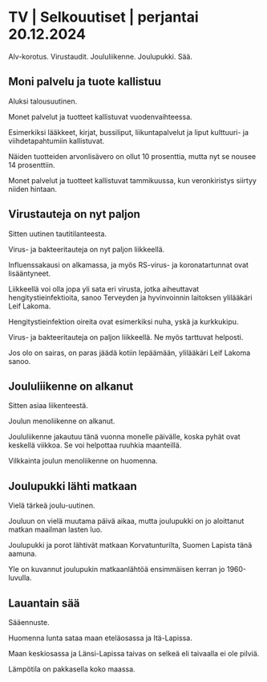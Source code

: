 # TV \| Selkouutiset \| perjantai 20.12.2024

Alv-korotus. Virustaudit. Joululiikenne. Joulupukki. Sää.

## Moni palvelu ja tuote kallistuu

Aluksi talousuutinen.

Monet palvelut ja tuotteet kallistuvat vuodenvaihteessa.

Esimerkiksi lääkkeet, kirjat, bussiliput, liikuntapalvelut ja liput kulttuuri- ja viihdetapahtumiin kallistuvat.

Näiden tuotteiden arvonlisävero on ollut 10 prosenttia, mutta nyt se nousee 14 prosenttiin.

Monet palvelut ja tuotteet kallistuvat tammikuussa, kun veronkiristys siirtyy niiden hintaan.

## Virustauteja on nyt paljon

Sitten uutinen tautitilanteesta.

Virus- ja bakteeritauteja on nyt paljon liikkeellä.

Influenssakausi on alkamassa, ja myös RS-virus- ja koronatartunnat ovat lisääntyneet.

Liikkeellä voi olla jopa yli sata eri virusta, jotka aiheuttavat hengitystieinfektioita, sanoo Terveyden ja hyvinvoinnin laitoksen ylilääkäri Leif Lakoma.

Hengitystieinfektion oireita ovat esimerkiksi nuha, yskä ja kurkkukipu.

Virus- ja bakteeritauteja on paljon liikkeellä. Ne myös tarttuvat helposti.

Jos olo on sairas, on paras jäädä kotiin lepäämään, ylilääkäri Leif Lakoma sanoo.

## Joululiikenne on alkanut

Sitten asiaa liikenteestä.

Joulun menoliikenne on alkanut.

Joululiikenne jakautuu tänä vuonna monelle päivälle, koska pyhät ovat keskellä viikkoa. Se voi helpottaa ruuhkia maanteillä.

Vilkkainta joulun menoliikenne on huomenna.

## Joulupukki lähti matkaan

Vielä tärkeä joulu-uutinen.

Jouluun on vielä muutama päivä aikaa, mutta joulupukki on jo aloittanut matkan maailman lasten luo.

Joulupukki ja porot lähtivät matkaan Korvatunturilta, Suomen Lapista tänä aamuna.

Yle on kuvannut joulupukin matkaanlähtöä ensimmäisen kerran jo 1960-luvulla.

## Lauantain sää

Sääennuste.

Huomenna lunta sataa maan eteläosassa ja Itä-Lapissa.

Maan keskiosassa ja Länsi-Lapissa taivas on selkeä eli taivaalla ei ole pilviä.

Lämpötila on pakkasella koko maassa.

